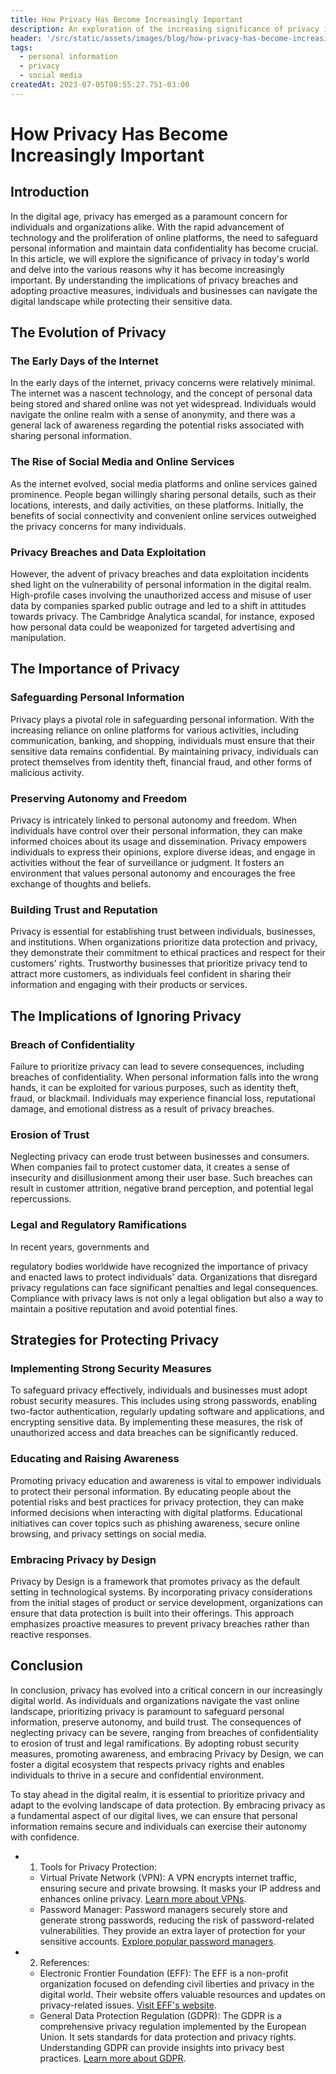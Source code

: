```yaml
---
title: How Privacy Has Become Increasingly Important
description: An exploration of the increasing significance of privacy in today's digital world, emphasizing the need to safeguard personal information and protect autonomy.
header: '/src/static/assets/images/blog/how-privacy-has-become-increasingly-important/privacy.png'
tags:
  - personal information
  - privacy
  - social media
createdAt: 2023-07-05T08:55:27.751-03:00
---
```


# How Privacy Has Become Increasingly Important

## Introduction

In the digital age, privacy has emerged as a paramount concern for individuals and organizations alike. With the rapid advancement of technology and the proliferation of online platforms, the need to safeguard personal information and maintain data confidentiality has become crucial. In this article, we will explore the significance of privacy in today's world and delve into the various reasons why it has become increasingly important. By understanding the implications of privacy breaches and adopting proactive measures, individuals and businesses can navigate the digital landscape while protecting their sensitive data.

## The Evolution of Privacy

### The Early Days of the Internet

In the early days of the internet, privacy concerns were relatively minimal. The internet was a nascent technology, and the concept of personal data being stored and shared online was not yet widespread. Individuals would navigate the online realm with a sense of anonymity, and there was a general lack of awareness regarding the potential risks associated with sharing personal information.

### The Rise of Social Media and Online Services

As the internet evolved, social media platforms and online services gained prominence. People began willingly sharing personal details, such as their locations, interests, and daily activities, on these platforms. Initially, the benefits of social connectivity and convenient online services outweighed the privacy concerns for many individuals.

### Privacy Breaches and Data Exploitation

However, the advent of privacy breaches and data exploitation incidents shed light on the vulnerability of personal information in the digital realm. High-profile cases involving the unauthorized access and misuse of user data by companies sparked public outrage and led to a shift in attitudes towards privacy. The Cambridge Analytica scandal, for instance, exposed how personal data could be weaponized for targeted advertising and manipulation.

## The Importance of Privacy

### Safeguarding Personal Information

Privacy plays a pivotal role in safeguarding personal information. With the increasing reliance on online platforms for various activities, including communication, banking, and shopping, individuals must ensure that their sensitive data remains confidential. By maintaining privacy, individuals can protect themselves from identity theft, financial fraud, and other forms of malicious activity.

### Preserving Autonomy and Freedom

Privacy is intricately linked to personal autonomy and freedom. When individuals have control over their personal information, they can make informed choices about its usage and dissemination. Privacy empowers individuals to express their opinions, explore diverse ideas, and engage in activities without the fear of surveillance or judgment. It fosters an environment that values personal autonomy and encourages the free exchange of thoughts and beliefs.

### Building Trust and Reputation

Privacy is essential for establishing trust between individuals, businesses, and institutions. When organizations prioritize data protection and privacy, they demonstrate their commitment to ethical practices and respect for their customers' rights. Trustworthy businesses that prioritize privacy tend to attract more customers, as individuals feel confident in sharing their information and engaging with their products or services.

## The Implications of Ignoring Privacy

### Breach of Confidentiality

Failure to prioritize privacy can lead to severe consequences, including breaches of confidentiality. When personal information falls into the wrong hands, it can be exploited for various purposes, such as identity theft, fraud, or blackmail. Individuals may experience financial loss, reputational damage, and emotional distress as a result of privacy breaches.

### Erosion of Trust

Neglecting privacy can erode trust between businesses and consumers. When companies fail to protect customer data, it creates a sense of insecurity and disillusionment among their user base. Such breaches can result in customer attrition, negative brand perception, and potential legal repercussions.

### Legal and Regulatory Ramifications

In recent years, governments and

regulatory bodies worldwide have recognized the importance of privacy and enacted laws to protect individuals' data. Organizations that disregard privacy regulations can face significant penalties and legal consequences. Compliance with privacy laws is not only a legal obligation but also a way to maintain a positive reputation and avoid potential fines.

## Strategies for Protecting Privacy

### Implementing Strong Security Measures

To safeguard privacy effectively, individuals and businesses must adopt robust security measures. This includes using strong passwords, enabling two-factor authentication, regularly updating software and applications, and encrypting sensitive data. By implementing these measures, the risk of unauthorized access and data breaches can be significantly reduced.

### Educating and Raising Awareness

Promoting privacy education and awareness is vital to empower individuals to protect their personal information. By educating people about the potential risks and best practices for privacy protection, they can make informed decisions when interacting with digital platforms. Educational initiatives can cover topics such as phishing awareness, secure online browsing, and privacy settings on social media.

### Embracing Privacy by Design

Privacy by Design is a framework that promotes privacy as the default setting in technological systems. By incorporating privacy considerations from the initial stages of product or service development, organizations can ensure that data protection is built into their offerings. This approach emphasizes proactive measures to prevent privacy breaches rather than reactive responses.

## Conclusion

In conclusion, privacy has evolved into a critical concern in our increasingly digital world. As individuals and organizations navigate the vast online landscape, prioritizing privacy is paramount to safeguard personal information, preserve autonomy, and build trust. The consequences of neglecting privacy can be severe, ranging from breaches of confidentiality to erosion of trust and legal ramifications. By adopting robust security measures, promoting awareness, and embracing Privacy by Design, we can foster a digital ecosystem that respects privacy rights and enables individuals to thrive in a secure and confidential environment.

To stay ahead in the digital realm, it is essential to prioritize privacy and adapt to the evolving landscape of data protection. By embracing privacy as a fundamental aspect of our digital lives, we can ensure that personal information remains secure and individuals can exercise their autonomy with confidence.

- 1. Tools for Privacy Protection:

  - Virtual Private Network (VPN): A VPN encrypts internet traffic, ensuring secure and private browsing. It masks your IP address and enhances online privacy. [Learn more about VPNs](https://www.cnet.com/how-to/what-is-a-vpn-why-do-you-need-one-and-how-do-they-work/).
  - Password Manager: Password managers securely store and generate strong passwords, reducing the risk of password-related vulnerabilities. They provide an extra layer of protection for your sensitive accounts. [Explore popular password managers](https://www.pcmag.com/picks/the-best-password-managers).

- 2. References:
  - Electronic Frontier Foundation (EFF): The EFF is a non-profit organization focused on defending civil liberties and privacy in the digital world. Their website offers valuable resources and updates on privacy-related issues. [Visit EFF's website](https://www.eff.org/).
  - General Data Protection Regulation (GDPR): The GDPR is a comprehensive privacy regulation implemented by the European Union. It sets standards for data protection and privacy rights. Understanding GDPR can provide insights into privacy best practices. [Learn more about GDPR](https://gdpr-info.eu/).
